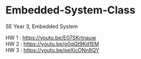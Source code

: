 # Embedded-System-Class
SE Year 3, Embedded System

HW 1 : https://youtu.be/E07SKrtnauw  
HW 2 : https://youtu.be/g0qQt9Kd1EM  
HW 3 : https://youtu.be/peXicDNn8QY
